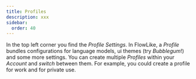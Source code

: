 ```yaml
---
title: Profiles
description: xxx
sidebar:
  order: 40
---
```


In the top left corner you find the *Profile Settings*. In FlowLike, a *Profile* bundles configurations for language models, ui themes (try *Bubblegum*!) and some more settings. You can create multiple *Profiles* within your *Account* and *switch* between them. For example, you could create a profile for work and for private use.

